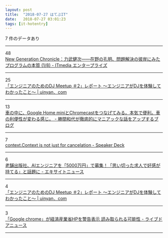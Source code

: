 ```yaml
---
layout: post
title:  "2018-07-27 はてぶIT"
date:   2018-07-27 03:01:23
tags: [it-hotentry]
---
```

7 件のデータあり

<hr><div class="row">
<div class="col-1"><span class="badge badge-pill badge-success h2">48</span></div>
<div class="col-11"><a href='http://www.itmedia.co.jp/enterprise/articles/0802/06/news011.html' target='_blank'>New Generation Chronicle：力武健次――在野の孔明、問題解決の彼岸にみたプログラムの本質 (1/8) - ITmedia エンタープライズ</a></div>
</div>
<hr>
<div class="row">
<div class="col-1"><span class="badge badge-pill badge-success h2">25</span></div>
<div class="col-11"><a href='https://uinyan.com/engineer_dj_meetup_2_report/' target='_blank'>「エンジニアのためのDJ Meetup ＃2」レポート 〜エンジニアがDJを体験してわかったこと〜 | uinyan．com</a></div>
</div>
<hr>
<div class="row">
<div class="col-1"><span class="badge badge-pill badge-success h2">13</span></div>
<div class="col-11"><a href='http://katsumakazuyo.hatenablog.com/entry/2018/07/26/231321' target='_blank'>車の中に、Google Home miniとChromecastをつなげてみる。本気で便利。車の利便性が変わる感じ。 - 勝間和代が徹底的にマニアックな話をアップするブログ</a></div>
</div>
<hr>
<div class="row">
<div class="col-1"><span class="badge badge-pill badge-success h2">7</span></div>
<div class="col-11"><a href='https://speakerdeck.com/izumin5210/context-dot-context-is-not-just-for-cancelation' target='_blank'>context.Context is not just for cancelation - Speaker Deck</a></div>
</div>
<hr>
<div class="row">
<div class="col-1"><span class="badge badge-pill badge-success h2">6</span></div>
<div class="col-11"><a href='https://www.excite.co.jp/News/smadan/20180425/E1524646681872.html' target='_blank'>老舗出版社、AIエンジニアを「5000万円」で募集！「思い切った求人で好感が持てる」と話題に - エキサイトニュース</a></div>
</div>
<hr>
<div class="row">
<div class="col-1"><span class="badge badge-pill badge-success h2">4</span></div>
<div class="col-11"><a href='http://uinyan.com/engineer_dj_meetup_2_report/' target='_blank'>「エンジニアのためのDJ Meetup ＃2」レポート 〜エンジニアがDJを体験してわかったこと〜 | uinyan．com</a></div>
</div>
<hr>
<div class="row">
<div class="col-1"><span class="badge badge-pill badge-success h2">3</span></div>
<div class="col-11"><a href='http://news.livedoor.com/article/detail/15069306/' target='_blank'>「Google chrome」が経済産業省HPを警告表示 読み取られる可能性 - ライブドアニュース</a></div>
</div>
<hr>
